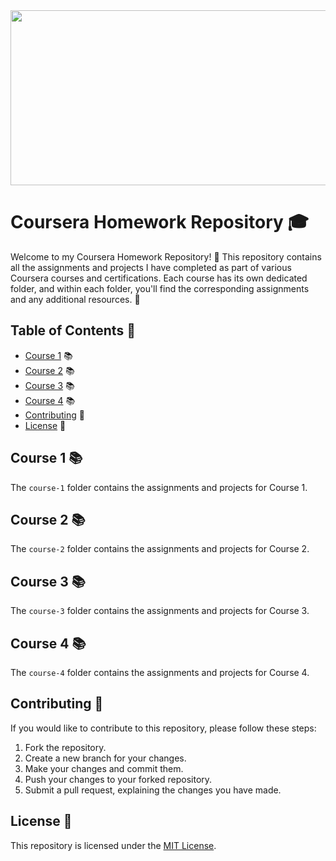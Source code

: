 <img src="https://images.ctfassets.net/00atxywtfxvd/2MlqAOzmHjSPtssv6HlNox/1cb35b40775835a5f574ebc5509907a1/coursera-wordmark-blue.svg" width="920" height="280">

# Coursera Homework Repository :mortar_board:

Welcome to my Coursera Homework Repository! :wave: This repository contains all the assignments and projects I have completed as part of various Coursera courses and certifications. Each course has its own dedicated folder, and within each folder, you'll find the corresponding assignments and any additional resources. :file_folder:

## Table of Contents :scroll:

- [Course 1](#course-1) :books:
- [Course 2](#course-2) :books:
- [Course 3](#course-3) :books:
- [Course 4](#course-4) :books:
- [Contributing](#contributing) :raising_hand:
- [License](#license) :page_with_curl:

## Course 1 :books:

The `course-1` folder contains the assignments and projects for Course 1.

## Course 2 :books:

The `course-2` folder contains the assignments and projects for Course 2.

## Course 3 :books:

The `course-3` folder contains the assignments and projects for Course 3.

## Course 4 :books:

The `course-4` folder contains the assignments and projects for Course 4.

## Contributing :raising_hand:

If you would like to contribute to this repository, please follow these steps:

1. Fork the repository.
2. Create a new branch for your changes.
3. Make your changes and commit them.
4. Push your changes to your forked repository.
5. Submit a pull request, explaining the changes you have made.

## License :page_with_curl:

This repository is licensed under the [MIT License](LICENSE).

